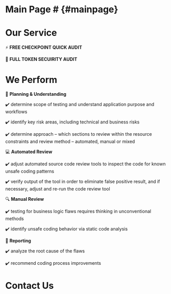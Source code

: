 # Main Page # {#mainpage}

# Our Service

⚡ **FREE CHECKPOINT QUICK AUDIT**

:crown: **FULL TOKEN SECUIRITY  AUDIT**



# We Perform
	
  🤔 **Planning & Understanding**
  
  ✔️	determine scope of testing and understand application purpose and workflows

  ✔️	identify key risk areas, including technical and business risks

  ✔️	determine approach – which sections to review within the resource constraints and review method – automated, manual or mixed

   
  💻 **Automated Review**
  
✔️	adjust automated source code review tools to inspect the code for known unsafe coding patterns

✔️	verify output of the tool in order to eliminate false positive result, and if necessary, adjust and re-run the code review tool

🔍	**Manual Review**

✔️	testing for business logic flaws requires thinking in unconventional methods

✔️	identify unsafe coding behavior via static code analysis

📝 **Reporting**

✔️	analyze the root cause of the flaws

✔️	recommend coding process improvements


# Contact Us
